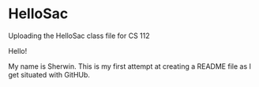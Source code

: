 # HelloSac
Uploading the HelloSac class file for CS 112

Hello!

My name is Sherwin. This is my first attempt at creating a README file as I get situated with GitHUb.
